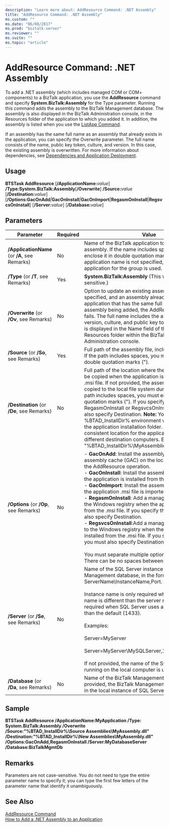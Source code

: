 ```yaml
---
description: "Learn more about: AddResource Command: .NET Assembly"
title: "AddResource Command: .NET Assembly"
ms.custom: ""
ms.date: "06/08/2017"
ms.prod: "biztalk-server"
ms.reviewer: ""
ms.suite: ""
ms.topic: "article"
---
```

# AddResource Command: .NET Assembly
To add a .NET assembly (which includes managed COM or COM+ components) to a BizTalk application, you use the **AddResource** command and specify **System.BizTalk:Assembly** for the Type parameter. Running this command adds the assembly to the BizTalk Management database. The assembly is also displayed in the BizTalk Administration console, in the Resources folder of the application to which you added it. In addition, the assembly is listed when you use the [ListApp Command](../core/listapp-command.md).  
  
 If an assembly has the same full name as an assembly that already exists in the application, you can specify the Overwrite parameter. The full name consists of the name, public key token, culture, and version. In this case, the existing assembly is overwritten. For more information about dependencies, see [Dependencies and Application Deployment](../core/dependencies-and-application-deployment.md).  
  
## Usage  
 **BTSTask AddResource** [**/ApplicationName:**<em>value</em>] **/Type:System.BizTalk:Assembly**[**/Overwrite**] **/Source:**<em>value</em> [**/Destination:**<em>value</em>] [**/Options:GacOnAdd**<em>&#124;</em>**GacOnInstall**<em>&#124;</em>**GacOnImport**&#124;**RegasmOnInstall**&#124;**RegsvcsOnInstall**] [**/Server:**<em>value</em>] [**/Database:**<em>value</em>]  
  
## Parameters  
  
|Parameter|Required|Value|  
|---------------|--------------|-----------|  
|**/ApplicationName** (or **/A**, see Remarks)|No|Name of the BizTalk application to which to add the assembly. If the name includes spaces, you must enclose it in double quotation marks ("). If the application name is not specified, the default BizTalk application for the group is used.|  
|**/Type** (or **/T**, see Remarks)|Yes|**System.BizTalk:Assembly** (This value is not case-sensitive.)|  
|**/Overwrite** (or **/Ov**, see Remarks)|No|Option to update an existing assembly. If not specified, and an assembly already exists in the application that has the same full name as the assembly being added, the AddResource operation fails. The full name includes the assembly name, version, culture, and public key token. This information is displayed in the Name field of the application's Resources folder within the BizTalk Server Administration console.|  
|**/Source** (or **/So**, see Remarks)|Yes|Full path of the assembly file, including the file name. If the path includes spaces, you must enclose it with double quotation marks (").|  
|**/Destination** (or **/De**, see Remarks)|No|Full path of the location where the assembly file is to be copied when the application is installed from the .msi file. If not provided, the assembly file is not copied to the local file system during installation. If the path includes spaces, you must enclose it with double quotation marks ("). If you specify the RegasmOnInstall or RegsvcsOnInstall option, you must also specify Destination. **Note:**  You can use the %BTAD_InstallDir% environment variable to specify the application installation folder. This creates a consistent location for the application's files on different destination computers. Example: "%BTAD_InstallDir%\MyAssemblies\Orchestrations.dll"|  
|**/Options** (or **/Op**, see Remarks)|No|-   **GacOnAdd**: Install the assembly to the global assembly cache (GAC) on the local computer during the AddResource operation.<br />-   **GacOnInstall**: Install the assembly to the GAC when the application is installed from the .msi file.<br />-   **GacOnImport**: Install the assembly to the GAC when the application .msi file is imported.<br />-   **RegasmOnInstall**: Add a managed COM assembly to the Windows registry when the application is installed from the .msi file. If you specify this option, you must also specify Destination.<br />-   **RegsvcsOnInstall**:Add a managed COM+ assembly to the Windows registry when the application is installed from the .msi file. If you specify this option, you must also specify Destination.<br /><br /> You must separate multiple options with a comma. There can be no spaces between commas and values.|  
|**/Server** (or **/Se**, see Remarks)|No|Name of the SQL Server instance hosting the BizTalk Management database, in the form ServerName\InstanceName,Port.<br /><br /> Instance name is only required when the instance name is different than the server name. Port is only required when SQL Server uses a port number other than the default (1433).<br /><br /> Examples:<br /><br /> Server=MyServer<br /><br /> Server=MyServer\MySQLServer,1533<br /><br /> If not provided, the name of the SQL Server instance running on the local computer is used.|  
|**/Database** (or **/Da**, see Remarks)|No|Name of the BizTalk Management database. If not provided, the BizTalk Management database running in the local instance of SQL Server is used.|  
  
## Sample  
 **BTSTask AddResource /ApplicationName:MyApplication /Type: System.BizTalk:Assembly  /Overwrite /Source:"%BTAD_InstallDir%\Source Assemblies\MyAssembly.dll" /Destination:"%BTAD_InstallDir%\New Assemblies\MyAssembly.dll" /Options:GacOnAdd,RegasmOnInstall /Server:MyDatabaseServer /Database:BizTalkMgmtDb**  
  
## Remarks  
 Parameters are not case-sensitive. You do not need to type the entire parameter name to specify it; you can type the first few letters of the parameter name that identify it unambiguously.  
  
## See Also  
 [AddResource Command](../core/addresource-command.md)   
 [How to Add a .NET Assembly to an Application](../core/how-to-add-a-net-assembly-to-an-application.md)
